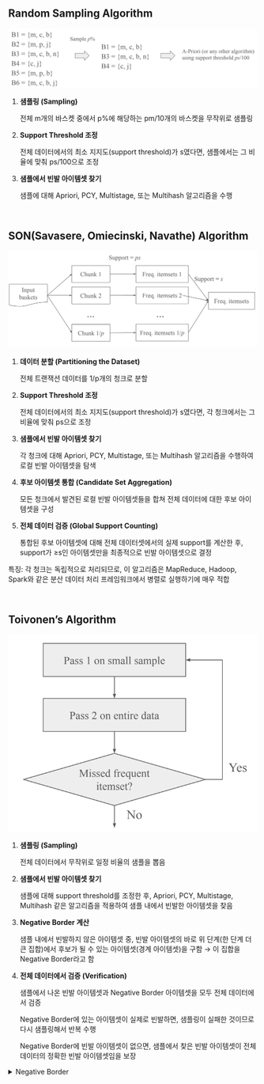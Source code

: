 <br />

## Random Sampling Algorithm

![alt text](./Figure/Figure4.png)

1. **샘플링 (Sampling)**

   전체 m개의 바스켓 중에서 p%에 해당하는 pm/10개의 바스켓을 무작위로 샘플링

2. **Support Threshold 조정**

   전체 데이터에서의 최소 지지도(support threshold)가 s였다면, 샘플에서는 그 비율에 맞춰 ps/100으로 조정

3. **샘플에서 빈발 아이템셋 찾기**

   샘플에 대해 Apriori, PCY, Multistage, 또는 Multihash 알고리즘을 수행

<br />

## SON(Savasere, Omiecinski, Navathe) Algorithm

![alt text](./Figure/Figure5.png)

1. **데이터 분할 (Partitioning the Dataset)**

   전체 트랜잭션 데이터를 1/p개의 청크로 분할

2. **Support Threshold 조정**

   전체 데이터에서의 최소 지지도(support threshold)가 s였다면, 각 청크에서는 그 비율에 맞춰 ps으로 조정

3. **샘플에서 빈발 아이템셋 찾기**

   각 청크에 대해 Apriori, PCY, Multistage, 또는 Multihash 알고리즘을 수행하여 로컬 빈발 아이템셋을 탐색

4. **후보 아이템셋 통합 (Candidate Set Aggregation)**

   모든 청크에서 발견된 로컬 빈발 아이템셋들을 합쳐 전체 데이터에 대한 후보 아이템셋을 구성

5. **전체 데이터 검증 (Global Support Counting)**

   통합된 후보 아이템셋에 대해 전체 데이터셋에서의 실제 support를 계산한 후, support가 ≥s인 아이템셋만을 최종적으로 빈발 아이템셋으로 결정

<p></p>

특징: 각 청크는 독립적으로 처리되므로, 이 알고리즘은 MapReduce, Hadoop, Spark와 같은 분산 데이터 처리 프레임워크에서 병렬로 실행하기에 매우 적합

<br />

## Toivonen’s Algorithm

![alt text](./Figure/Figure6.png)

1. **샘플링 (Sampling)**

   전체 데이터에서 무작위로 일정 비율의 샘플을 뽑음

2. **샘플에서 빈발 아이템셋 찾기**

   샘플에 대해 support threshold를 조정한 후, Apriori, PCY, Multistage, Multihash 같은 알고리즘을 적용하여 샘플 내에서 빈발한 아이템셋을 찾음

3. **Negative Border 계산**

   샘플 내에서 빈발하지 않은 아이템셋 중, 빈발 아이템셋의 바로 위 단계(한 단계 더 큰 집합)에서 후보가 될 수 있는 아이템셋(경계 아이템셋)을 구함 → 이 집합을 Negative Border라고 함

4. **전체 데이터에서 검증 (Verification)**

   샘플에서 나온 빈발 아이템셋과 Negative Border 아이템셋을 모두 전체 데이터에서 검증

   Negative Border에 있는 아이템셋이 실제로 빈발하면, 샘플링이 실패한 것이므로 다시 샘플링해서 반복 수행

   Negative Border에 빈발 아이템셋이 없으면, 샘플에서 찾은 빈발 아이템셋이 전체 데이터의 정확한 빈발 아이템셋임을 보장

<details>
   <summary>Negative Border</summary>
   
ex. 아이템셋 `{A,B,C,D}`는 샘플 내에서는 빈발하지 않았지만, 이 집합의 모든 즉각적인 부분집합 `{A,B,C}`, `{B,C,D}`, `{A,C,D}`, `{A,B,D}`가 모두 빈발하다면, `{A,B,C,D}`는 Negative Border에 포함됨

<p></p>

ex. 단일 아이템셋 `{E}`가 샘플에서는 빈발하지 않은 경우, 더 작은 부분집합이 없기 때문에 이 아이템셋은 그 자체로 Negative Border에 속함

</details>

<br />
<br />
<br />
<br />
